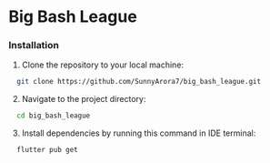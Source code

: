 # Big Bash League




### Installation
1. Clone the repository to your local machine:

 ```bash
   git clone https://github.com/SunnyArora7/big_bash_league.git
 ```

2. Navigate to the project directory:

 ```bash
   cd big_bash_league
 ```

3. Install dependencies by running this command in IDE terminal:

 ```bash
   flutter pub get
 ```

